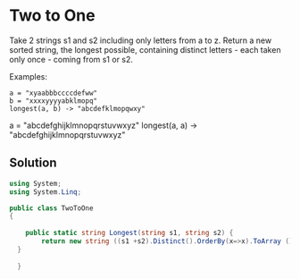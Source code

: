 # Two to One

Take 2 strings s1 and s2 including only letters from a to z. Return a new sorted string, the longest possible, containing distinct letters - each taken only once - coming from s1 or s2.

Examples:
````
a = "xyaabbbccccdefww"
b = "xxxxyyyyabklmopq"
longest(a, b) -> "abcdefklmopqwxy"
````

a = "abcdefghijklmnopqrstuvwxyz"
longest(a, a) -> "abcdefghijklmnopqrstuvwxyz"

## Solution
```C#
using System;
using System.Linq;

public class TwoToOne 
{
  
	public static string Longest(string s1, string s2) {
        return new string ((s1 +s2).Distinct().OrderBy(x=>x).ToArray ());
  }
  
  }
```